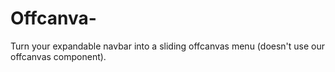 # Offcanva-
Turn your expandable navbar into a sliding offcanvas menu (doesn't use our offcanvas component).
